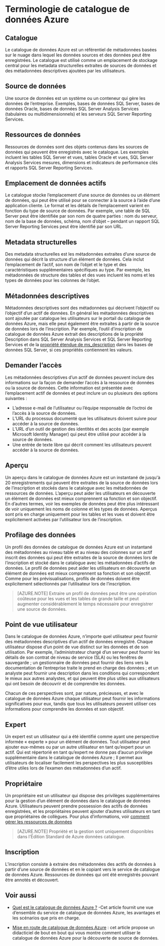 <properties
   pageTitle="Terminologie de catalogue de données Azure | Microsoft Azure"
   description="Cet article fournit une introduction aux concepts et termes utilisés dans la documentation du catalogue de données Azure."
   services="data-catalog"
   documentationCenter=""
   authors="steelanddata"
   manager="NA"
   editor=""
   tags=""/>
<tags
   ms.service="data-catalog"
   ms.devlang="NA"
   ms.topic="article"
   ms.tgt_pltfrm="NA"
   ms.workload="data-catalog"
   ms.date="09/21/2016"
   ms.author="maroche"/>

# <a name="azure-data-catalog-terminology"></a>Terminologie de catalogue de données Azure

## <a name="catalog"></a>Catalogue

Le catalogue de données Azure est un référentiel de métadonnées basées sur le nuage dans lequel les données sources et des données peut être enregistrées. Le catalogue est utilisé comme un emplacement de stockage central pour les metadata structurelles extraites de sources de données et des métadonnées descriptives ajoutées par les utilisateurs.

## <a name="data-source"></a>Source de données

Une source de données est un système ou un conteneur qui gère les données de l’entreprise. Exemples, bases de données SQL Server, bases de données Oracle, bases de données SQL Server Analysis Services (tabulaires ou multidimensionnels) et les serveurs SQL Server Reporting Services.

## <a name="data-asset"></a>Ressources de données

Ressources de données sont des objets contenus dans les sources de données qui peuvent être enregistrés avec le catalogue. Les exemples incluent les tables SQL Server et vues, tables Oracle et vues, SQL Server Analysis Services mesures, dimensions et indicateurs de performance clés et rapports SQL Server Reporting Services.

## <a name="data-asset-location"></a>Emplacement de données actifs

Le catalogue stocke l’emplacement d’une source de données ou un élément de données, qui peut être utilisé pour se connecter à la source à l’aide d’une application cliente. Le format et les détails de l’emplacement varient en fonction du type de source de données. Par exemple, une table de SQL Server peut être identifiée par son nom de quatre parties : nom du serveur, nom de la base de données, schéma, nom d’objet – pendant un rapport SQL Server Reporting Services peut être identifié par son URL.

## <a name="structural-metadata"></a>Metadata structurelles

Des metadata structurelles est les métadonnées extraites d’une source de données qui décrit la structure d’un élément de données. Cela inclut l’emplacement de l’actif, son nom de l’objet et le type et des caractéristiques supplémentaires spécifiques au type. Par exemple, les métadonnées de structure des tables et des vues incluent les noms et les types de données pour les colonnes de l’objet.

## <a name="descriptive-metadata"></a>Métadonnées descriptives

Métadonnées descriptives sont des métadonnées qui décrivent l’objectif ou l’objectif d’un actif de données. En général les métadonnées descriptives sont ajoutée par catalogue les utilisateurs sur le portail du catalogue de données Azure, mais elle peut également être extraites à partir de la source de données lors de l’inscription. Par exemple, l’outil d’inscription de catalogue de données Azure extrait des descriptions de la propriété Description dans SQL Server Analysis Services et SQL Server Reporting Services et de la [propriété étendue de ms_description](https://technet.microsoft.com/library/ms190243.aspx) dans les bases de données SQL Server, si ces propriétés contiennent les valeurs.

## <a name="request-access"></a>Demander l’accès

Les métadonnées descriptives d’un actif de données peuvent inclure des informations sur la façon de demander l’accès à la ressource de données ou la source de données. Cette information est présentée avec l’emplacement actif de données et peut inclure un ou plusieurs des options suivantes :

- L’adresse e-mail de l’utilisateur ou l’équipe responsable de l’octroi de l’accès à la source de données.
- L’URL du processus documenté que les utilisateurs doivent suivre pour accéder à la source de données.
- L’URL d’un outil de gestion des identités et des accès (par exemple Microsoft Identity Manager) qui peut être utilisé pour accéder à la source de données.
- Une entrée de texte libre qui décrit comment les utilisateurs peuvent accéder à la source de données.

## <a name="preview"></a>Aperçu

Un aperçu dans le catalogue de données Azure est un instantané de jusqu'à 20 enregistrements qui peuvent être extraites de la source de données lors de l’inscription et stockés dans le catalogue avec les métadonnées de ressources de données. L’aperçu peut aider les utilisateurs en découverte un élément de données est mieux comprennent sa fonction et son objectif. En d’autres termes, voir les exemples de données peut être plus intéressant de voir uniquement les noms de colonne et les types de données.
Aperçus sont pris en charge uniquement pour les tables et les vues et doivent être explicitement activées par l’utilisateur lors de l’inscription.

## <a name="data-profile"></a>Profilage des données

Un profil des données de catalogue de données Azure est un instantané des métadonnées au niveau table et au niveau des colonnes sur un actif inscrit des données qui peut être extraites de la source de données lors de l’inscription et stocké dans le catalogue avec les métadonnées d’actifs de données. Le profil de données peut aider les utilisateurs en découverte un élément de données est mieux comprennent sa fonction et son objectif. Comme pour les prévisualisations, profils de données doivent être explicitement sélectionnés par l’utilisateur lors de l’inscription.

> [AZURE.NOTE] Extraire un profil de données peut être une opération coûteuse pour les vues et les tables de grande taille et peut augmenter considérablement le temps nécessaire pour enregistrer une source de données.

## <a name="user-perspective"></a>Point de vue utilisateur

Dans le catalogue de données Azure, n’importe quel utilisateur peut fournir des métadonnées descriptives d’un actif de données enregistré. Chaque utilisateur dispose d’un point de vue distinct sur les données et de son utilisation. Par exemple, l’administrateur chargé d’un serveur peut fournir les détails de son contrat de niveau de service (SLA) ou les fenêtres de sauvegarde ; un gestionnaire de données peut fournir des liens vers la documentation de l’entreprise traite le prend en charge des données ; et un analyste peut fournir une description dans les conditions qui correspondent le mieux aux autres analystes, et qui peuvent être plus utiles aux utilisateurs qui ont besoin de découvrir et de comprendre les données.

Chacun de ces perspectives sont, par nature, précieuses, et avec le catalogue de données Azure chaque utilisateur peut fournir les informations significatives pour eux, tandis que tous les utilisateurs peuvent utiliser ces informations pour comprendre les données et son objectif.

## <a name="expert"></a>Expert

Un expert est un utilisateur qui a été identifié comme ayant une perspective informée « experte » pour un élément de données. Tout utilisateur peut ajouter eux-mêmes ou par un autre utilisateur en tant qu’expert pour un actif. Qui est répertorié en tant qu’expert ne donne pas d’aucun privilège supplémentaire dans le catalogue de données Azure ; Il permet aux utilisateurs de localiser facilement les perspectives les plus susceptibles d’être utiles lors de l’examen des métadonnées d’un actif.

## <a name="owner"></a>Propriétaire

Un propriétaire est un utilisateur qui dispose des privilèges supplémentaires pour la gestion d’un élément de données dans le catalogue de données Azure. Utilisateurs peuvent prendre possession des actifs de données enregistrées, et les propriétaires peuvent ajouter d’autres utilisateurs en tant que propriétaires de collègues. Pour plus d’informations, voir [comment gérer les ressources de données](data-catalog-how-to-manage.md)  
> [AZURE.NOTE] Propriété et la gestion sont uniquement disponibles dans l’Édition Standard de Azure données catalogue.

## <a name="registration"></a>Inscription

L’inscription consiste à extraire des métadonnées des actifs de données à partir d’une source de données et en le copiant vers le service de catalogue de données Azure. Ressources de données qui ont été enregistrés pouvant être annotés et découvert.

## <a name="see-also"></a>Voir aussi

- [Quel est le catalogue de données Azure ?](data-catalog-what-is-data-catalog.md) -Cet article fournit une vue d’ensemble du service de catalogue de données Azure, les avantages et les scénarios que pris en charge.

- [Mise en route de catalogue de données Azure](data-catalog-get-started.md) : cet article propose un didacticiel de bout en bout qui vous montre comment utiliser le catalogue de données Azure pour la découverte de source de données.  
